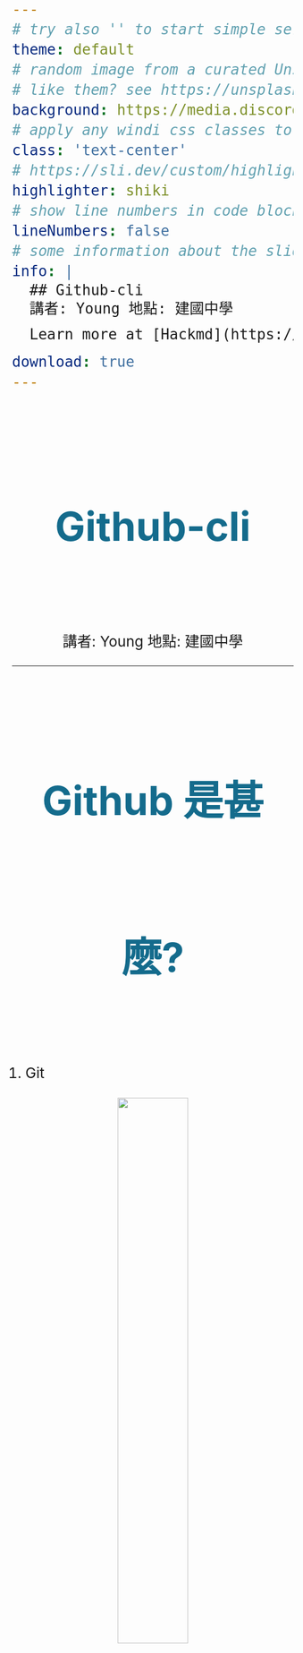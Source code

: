 ```yaml
---
# try also '' to start simple seriph
theme: default
# random image from a curated Unsplash collection by Anthony
# like them? see https://unsplash.com/collections/94734566/slidev
background: https://media.discordapp.net/attachments/755725610868932678/916030747201134713/ECA73FD4-ACA8-402C-B05D-430BED42A098.jpg
# apply any windi css classes to the current slide
class: 'text-center'
# https://sli.dev/custom/highlighters.html
highlighter: shiki
# show line numbers in code blocks
lineNumbers: false
# some information about the slides, markdown enabled
info: |
  ## Github-cli
  講者: Young 地點: 建國中學

  Learn more at [Hackmd](https://hackmd.io/@Young-/rJHti-U_Y)

download: true
---
```


# Github-cli

講者: Young 地點: 建國中學

<div class="abs-br m-6 flex gap-2">
  <a href="https://github.com/Young-TW" target="_blank" alt="GitHub"
    class="text-xl icon-btn opacity-50 !border-none !hover:text-white">
    <carbon-logo-github />
  </a>
</div>

---

# Github 是甚麼?

1. Git

![](https://cdn.discordapp.com/attachments/842705456413409321/914163141280153640/1024px-Git_icon.png)

2. Github

![](https://cdn.discordapp.com/attachments/842705456413409321/914162793853362216/25231.png)


Github 是基於 Git 版本控制系統所建立的免費線上服務
並添加了許多 Git 沒有的功能
目前許多開源的大型專案都保存在 Github


<style>
h1 {
  background-color: #2B90B6;
  background-image: linear-gradient(45deg, #4EC5D4 10%, #146b8c 20%);
  background-size: 100%;
  -webkit-background-clip: text;
  -moz-background-clip: text;
  -webkit-text-fill-color: transparent;
  -moz-text-fill-color: transparent;
}

p,span {
  font-size: 26px;
  line-height: 36px;
}

img {
  width: 100px;
}
</style>

---

# Command-line Interface (cli)

人與電腦互動需要依靠介面 (Interface)

目前主流的作業系統都是使用 GUI (圖形使用者介面)
CLI 則是存在於終端機的使用者介面
使用 CLI 的好處是只要輸入指令就可以做到許多事
許多軟體工程師喜歡 CLI 另一個原因是因為不用操作滑鼠
節省了移動手的時間和力氣

<style>
h1 {
  background-color: #2B90B6;
  background-image: linear-gradient(45deg, #4EC5D4 10%, #146b8c 20%);
  background-size: 100%;
  -webkit-background-clip: text;
  -moz-background-clip: text;
  -webkit-text-fill-color: transparent;
  -moz-text-fill-color: transparent;
}

p,span {
  font-size: 26px;
  line-height: 36px;
}

img {
  width: 100px;
}
</style>

---

# 註冊 Github 帳號

1. 在瀏覽器搜尋 Github
2. 註冊帳號

~~這應該不用我教吧~~

<style>
h1 {
  background-color: #2B90B6;
  background-image: linear-gradient(45deg, #4EC5D4 10%, #146b8c 20%);
  background-size: 100%;
  -webkit-background-clip: text;
  -moz-background-clip: text;
  -webkit-text-fill-color: transparent;
  -moz-text-fill-color: transparent;
}

p,span,li {
  font-size: 26px;
  line-height: 36px;
}
</style>

---

# Github-cli 簡介

Github-cli 集合了許多 Github 上的功能
讓使用者可以在終端機直接使用 Github 的服務

例如建立儲存庫、發送 Pull requests
也可以 clone 別人的儲存庫下來

<style>
h1 {
  background-color: #2B90B6;
  background-image: linear-gradient(45deg, #4EC5D4 10%, #146b8c 20%);
  background-size: 100%;
  -webkit-background-clip: text;
  -moz-background-clip: text;
  -webkit-text-fill-color: transparent;
  -moz-text-fill-color: transparent;
}

p,span {
  font-size: 26px;
  line-height: 36px;
}
</style>

---

# 安裝 Github-cli

在瀏覽器搜尋 Github cli 然後進到

```
https://cli.github.com
```

直接下載

如果是 linux 或 macOS 使用者也可以用套件管理工具安裝

```sh
// apt
sudo apt install gh
// homebrew
brew install gh
```

<style>
h1 {
  background-color: #2B90B6;
  background-image: linear-gradient(45deg, #4EC5D4 10%, #146b8c 20%);
  background-size: 100%;
  -webkit-background-clip: text;
  -moz-background-clip: text;
  -webkit-text-fill-color: transparent;
  -moz-text-fill-color: transparent;
}

p,span {
  font-size: 26px;
  line-height: 36px;
}
</style>

---

# 使用 Github-cli 登入帳號

安裝好 Github-cli 以後輸入 `gh auth login` 會看到以下選項

![](https://media.discordapp.net/attachments/842705456413409321/913995758477406269/unknown.png)

照著圖片上選就可以了

<style>
h1 {
  background-color: #2B90B6;
  background-image: linear-gradient(45deg, #4EC5D4 10%, #146b8c 20%);
  background-size: 100%;
  -webkit-background-clip: text;
  -moz-background-clip: text;
  -webkit-text-fill-color: transparent;
  -moz-text-fill-color: transparent;
}

p,span {
  font-size: 26px;
  line-height: 36px;
}

img {
  width: 100%;
}
</style>

---

# 登入後的畫面

在瀏覽器輸入終端機內給的 ome-time code 後就成功登入了

![](https://media.discordapp.net/attachments/842705456413409321/913996752368070656/unknown.png)

<style>
h1 {
  background-color: #2B90B6;
  background-image: linear-gradient(45deg, #4EC5D4 10%, #146b8c 20%);
  background-size: 100%;
  -webkit-background-clip: text;
  -moz-background-clip: text;
  -webkit-text-fill-color: transparent;
  -moz-text-fill-color: transparent;
}

p,span {
  font-size: 26px;
  line-height: 36px;
}
</style>

---

# 建立雲端儲存庫 gh repo create

我們目前有本機的儲存庫
並且登入 Github 帳號了

接下來要在 Github 上建立雲端的儲存庫
如此一來就可以同步本機和線上的檔案

```sh
gh repo create
```

<style>
h1 {
  background-color: #2B90B6;
  background-image: linear-gradient(45deg, #4EC5D4 10%, #146b8c 20%);
  background-size: 100%;
  -webkit-background-clip: text;
  -moz-background-clip: text;
  -webkit-text-fill-color: transparent;
  -moz-text-fill-color: transparent;
}

p,span {
  font-size: 26px;
  line-height: 36px;
}
</style>

---

# 設定 Upstream

第一次 push 的時候需要設定 upstream
`git push -u <remote name> <branch name>`

白話來講就是指定你要 push 到的地方
按照下面的方式輸入就可以了

```sh
git push -u origin master
```

<style>
h1 {
  background-color: #2B90B6;
  background-image: linear-gradient(45deg, #4EC5D4 10%, #146b8c 20%);
  background-size: 100%;
  -webkit-background-clip: text;
  -moz-background-clip: text;
  -webkit-text-fill-color: transparent;
  -moz-text-fill-color: transparent;
}

p,span {
  font-size: 26px;
  line-height: 36px;
}
</style>

---

# 到 Github 上查看 push 是否成功

再次進到 Github 網頁內點擊右上角自己的大頭照
接著點擊 Your repositories
也就是你的儲存庫

![](https://cdn.discordapp.com/attachments/842705456413409321/914161922746765312/unknown.png)

<style>
h1 {
  background-color: #2B90B6;
  background-image: linear-gradient(45deg, #4EC5D4 10%, #146b8c 20%);
  background-size: 100%;
  -webkit-background-clip: text;
  -moz-background-clip: text;
  -webkit-text-fill-color: transparent;
  -moz-text-fill-color: transparent;
}

p,span {
  font-size: 26px;
  line-height: 36px;
}
</style>

---

# 發現成功 Push 的儲存庫了

在 Github 的儲存庫都會以下面圖片的形式出現

![](https://media.discordapp.net/attachments/755725610868932678/916028217264054302/unknown.png)

<style>
h1 {
  background-color: #2B90B6;
  background-image: linear-gradient(45deg, #4EC5D4 10%, #146b8c 20%);
  background-size: 100%;
  -webkit-background-clip: text;
  -moz-background-clip: text;
  -webkit-text-fill-color: transparent;
  -moz-text-fill-color: transparent;
}

p,span {
  font-size: 26px;
  line-height: 36px;
}
</style>

---

# clone 自己的程式碼下來

要從 Github 複製一份程式碼到本機只要打上儲存庫名稱就可以了

```sh
gh repo clone <repo-name>
```

<style>
h1 {
  background-color: #2B90B6;
  background-image: linear-gradient(45deg, #4EC5D4 10%, #146b8c 20%);
  background-size: 100%;
  -webkit-background-clip: text;
  -moz-background-clip: text;
  -webkit-text-fill-color: transparent;
  -moz-text-fill-color: transparent;
}

p,span {
  font-size: 26px;
  line-height: 36px;
}
</style>

---

# clone 別人的程式碼下來

要 clone 別人的程式的話要給兩個參數
第一是這個儲存庫是屬於誰的
第二是儲存庫名稱

```sh
# 方法一
gh repo clone <github-id>/<repo-name>
#方法二
gh repo clone https://github.com/<github-id>/<repo-name>
```

<style>
h1 {
  background-color: #2B90B6;
  background-image: linear-gradient(45deg, #4EC5D4 10%, #146b8c 20%);
  background-size: 100%;
  -webkit-background-clip: text;
  -moz-background-clip: text;
  -webkit-text-fill-color: transparent;
  -moz-text-fill-color: transparent;
}

p,span {
  font-size: 26px;
  line-height: 36px;
}
</style>

---
layout: cover
---

# 話說我很缺粉絲

---

# 追蹤我的 Github 帳號

這是我的 Gtihub 帳號

![](https://media.discordapp.net/attachments/836570614503309342/914114715200913428/unknown.png)

~~我很缺粉絲快追蹤我~~

<style>
h1 {
  background-color: #2B90B6;
  background-image: linear-gradient(45deg, #4EC5D4 10%, #146b8c 20%);
  background-size: 100%;
  -webkit-background-clip: text;
  -moz-background-clip: text;
  -webkit-text-fill-color: transparent;
  -moz-text-fill-color: transparent;
}

p,span {
  font-size: 26px;
  line-height: 36px;
}

img {
  width: 50%;
}
</style>

---
layout: cover
---

# 感謝聆聽

講者： Young

<style>
h1 {
  background-color: #2B90B6;
  background-image: linear-gradient(45deg, #4EC5D4 10%, #146b8c 20%);
  background-size: 100%;
  -webkit-background-clip: text;
  -moz-background-clip: text;
  -webkit-text-fill-color: transparent;
  -moz-text-fill-color: transparent;
  font-size: 72px;
  line-height: 280px;
  text-align: center;
}

p {
  font-size: 26px;
  line-height: 34px;
  text-align: center;
}
</style>